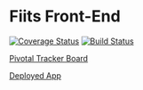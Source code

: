 # Fiits Front-End
[![Coverage Status](https://coveralls.io/repos/github/bwhiting2356/fiits-ionic-client/badge.svg?branch=master)](https://coveralls.io/github/bwhiting2356/fiits-ionic-client?branch=master) [![Build Status](https://travis-ci.org/bwhiting2356/fiits-ionic-client.svg?branch=master)](https://travis-ci.org/bwhiting2356/fiits-ionic-client)

[Pivotal Tracker Board](https://www.pivotaltracker.com/n/projects/2406737)

[Deployed App](https://fiits.bike)